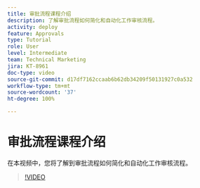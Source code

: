 ```yaml
---
title: 审批流程课程介绍
description: 了解审批流程如何简化和自动化工作审核流程。
activity: deploy
feature: Approvals
type: Tutorial
role: User
level: Intermediate
team: Technical Marketing
jira: KT-8961
doc-type: video
source-git-commit: d17df7162ccaab6b62db34209f50131927c0a532
workflow-type: tm+mt
source-wordcount: '37'
ht-degree: 100%

---
```


# 审批流程课程介绍

在本视频中，您将了解到审批流程如何简化和自动化工作审核流程。

>[!VIDEO](https://video.tv.adobe.com/v/335224/?quality=12&learn=on&enablevpops)
